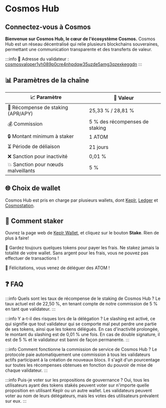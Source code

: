 # Cosmos Hub
## Connectez-vous à Cosmos

**Bienvenue sur Cosmos Hub, le cœur de l'écosystème Cosmos.** Cosmos Hub est un réseau décentralisé qui relie plusieurs blockchains souveraines, permettant une communication transparente et des transferts de valeur.

:::info
🔐 Adresse du validateur : <a href="https://www.mintscan.io/cosmos/validators/cosmosvaloper1yh089p0cre4nhpdqw35uzde5amg3qzexkeggdn" target="_blank" rel="noopener noreferrer">cosmosvaloper1yh089p0cre4nhpdqw35uzde5amg3qzexkeggdn</a>
:::

## 📊 Paramètres de la chaîne

| 📈 Paramètre                        | 🎯 Valeur              |
|-------------------------------------|-----------------------|
| 🎁 Récompense de staking (APR/APY)     | 25,33 % / 28,81 %       |
| 💰 Commission                       | 5 % des récompenses de staking |
| 🔒 Montant minimum à staker          | 1 ATOM                |
| ⏳ Période de déliaison              | 21 jours               |
| ❌ Sanction pour inactivité          | 0,01 %                 |
| 💥 Sanction pour nœuds malveillants | 5 %                    |

## 🌐 Choix de wallet

Cosmos Hub est pris en charge par plusieurs wallets, dont <a href="https://wallet.keplr.app/" target="_blank" rel="noopener noreferrer">Keplr</a>, <a href="https://www.ledger.com" target="_blank" rel="noopener noreferrer">Ledger</a> et <a href="https://cosmostation.io" target="_blank" rel="noopener noreferrer">Cosmostation</a>.

## 🏁 Comment staker

Ouvrez la page web de <a href="https://wallet.keplr.app/chains/cosmos-hub?modal=validator&chain=cosmoshub-4&validator_address=cosmosvaloper1yh089p0cre4nhpdqw35uzde5amg3qzexkeggdn" target="_blank" rel="noopener noreferrer">Keplr Wallet</a>, et cliquez sur le bouton **Stake**. Rien de plus à faire!

🚨 Gardez toujours quelques tokens pour payer les frais. Ne stakez jamais la totalité de votre wallet. Sans argent pour les frais, vous ne pouvez pas effectuer de transactions !

🎉 Félicitations, vous venez de déléguer des ATOM !

## ❓ FAQ

:::info Quels sont les taux de récompense de le staking de Cosmos Hub ?
Le taux actuel est de 22,50 %, en tenant compte de notre commission de 5 % en tant que validateur.
:::

:::info Y a-t-il des risques lors de la délégation ?
Le slashing est activé, ce qui signifie que tout validateur qui se comporte mal peut perdre une partie de ses tokens, ainsi que les tokens délégués.
En cas d'inactivité prolongée, le montant du slashing est de 0,01 % une fois. En cas de double signature, il est de 5 % et le validateur est banni de façon permanente.
:::

:::info Comment fonctionne la commission de service de Cosmos Hub ?
Le protocole paie automatiquement une commission à tous les validateurs actifs participant à la création de nouveaux blocs. Il s'agit d'un pourcentage sur toutes les récompenses obtenues en fonction du pouvoir de mise de chaque validateur.
:::

:::info Puis-je voter sur les propositions de gouvernance ?
Oui, tous les utilisateurs ayant des tokens stakés peuvent voter sur n'importe quelle proposition en utilisant Keplr ou un autre wallet.
Les validateurs peuvent voter au nom de leurs délégateurs, mais les votes des utilisateurs prévalent sur eux.
:::
